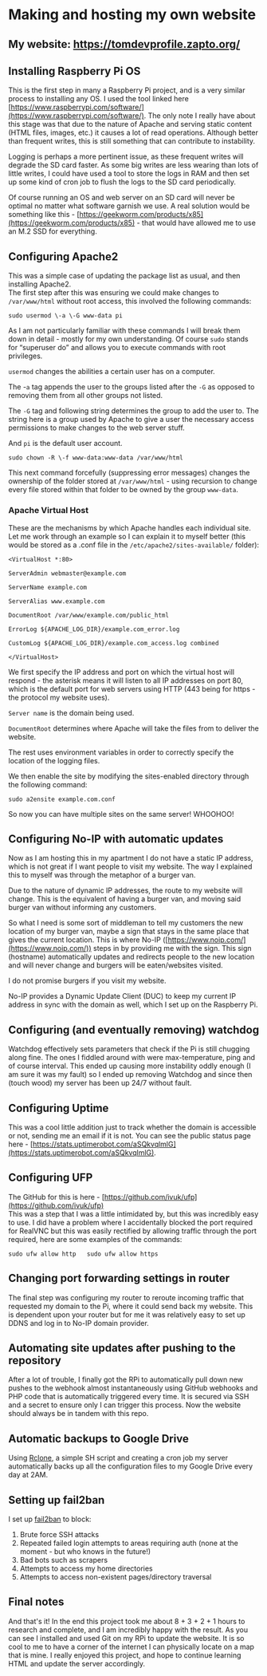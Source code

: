 # Making and hosting my own website



## My website: https://tomdevprofile.zapto.org/



## Installing Raspberry Pi OS

This is the first step in many a Raspberry Pi project, and is a very similar process to installing any OS. I used the tool linked here [https://www.raspberrypi.com/software/](https://www.raspberrypi.com/software/). The only note I really have about this stage was that due to the nature of Apache and serving static content (HTML files, images, etc.) it causes a lot of read operations. Although better than frequent writes, this is still something that can contribute to instability. 

Logging is perhaps a more pertinent issue, as these frequent writes will degrade the SD card faster. As some big writes are less wearing than lots of little writes, I could have used a tool to store the logs in RAM and then set up some kind of cron job to flush the logs to the SD card periodically.

Of course running an OS and web server on an SD card will never be optimal no matter what software garnish we use. A real solution would be something like this \- [https://geekworm.com/products/x85](https://geekworm.com/products/x85) \- that would have allowed me to use an M.2 SSD for everything. 

## Configuring Apache2

This was a simple case of updating the package list as usual, and then installing Apache2.  
The first step after this was ensuring we could make changes to `/var/www/html` without root access, this involved the following commands: 

`sudo usermod \-a \-G www-data pi`

As I am not particularly familiar with these commands I will break them down in detail \- mostly for my own understanding. Of course `sudo` stands for “superuser do” and allows you to execute commands with root privileges. 

`usermod` changes the abilities a certain user has on a computer. 

The -`a` tag appends the user to the groups listed after the `-G` as opposed to removing them from all other groups not listed. 

The `-G` tag and following string determines the group to add the user to. The string here is a group used by Apache to give a user the necessary access permissions to make changes to the web server stuff. 

And `pi` is the default user account.

`sudo chown -R \-f www-data:www-data /var/www/html`  

This next command forcefully (suppressing error messages) changes the ownership of the folder stored at `/var/www/html` \- using recursion to change every file stored within that folder to be owned by the group `www-data`. 

### Apache Virtual Host

These are the mechanisms by which Apache handles each individual site. Let me work through an example so I can explain it to myself better (this would be stored as a .conf file in the `/etc/apache2/sites-available/` folder): 

`<VirtualHost *:80>`

  `ServerAdmin webmaster@example.com`

  `ServerName example.com`

  `ServerAlias www.example.com`

  `DocumentRoot /var/www/example.com/public_html`

  `ErrorLog ${APACHE_LOG_DIR}/example.com_error.log`

  `CustomLog ${APACHE_LOG_DIR}/example.com_access.log combined`

`</VirtualHost>`

We first specify the IP address and port on which the virtual host will respond \- the asterisk means it will listen to all IP addresses on port 80, which is the default port for web servers using HTTP (443 being for https \- the protocol my website uses). 

`Server name` is the domain being used.

`DocumentRoot` determines where Apache will take the files from to deliver the website.

The rest uses environment variables in order to correctly specify the location of the logging files. 

We then enable the site by modifying the sites-enabled directory through the following command: 

`sudo a2ensite example.com.conf`

So now you can have multiple sites on the same server\! WHOOHOO\!

## Configuring No-IP with automatic updates

Now as I am hosting this in my apartment I do not have a static IP address, which is not great if I want people to visit my website. The way I explained this to myself was through the metaphor of a burger van. 

Due to the nature of dynamic IP addresses, the route to my website will change. This is the equivalent of having a burger van, and moving said burger van without informing any customers. 

So what I need is some sort of middleman to tell my customers the new location of my burger van, maybe a sign that stays in the same place that gives the current location. This is where No-IP ([https://www.noip.com/](https://www.noip.com/)) steps in by providing me with the sign. This sign (hostname) automatically updates and redirects people to the new location and will never change and burgers will be eaten/websites visited.  

I do not promise burgers if you visit my website. 

No-IP provides a Dynamic Update Client (DUC) to keep my current IP address in sync with the domain as well, which I set up on the Raspberry Pi. 

## Configuring (and eventually removing) watchdog

Watchdog effectively sets parameters that check if the Pi is still chugging along fine. The ones I fiddled around with were max-temperature, ping and of course interval. This ended up causing more instability oddly enough (I am sure it was my fault) so I ended up removing Watchdog and since then (touch wood) my server has been up 24/7 without fault. 

## Configuring Uptime

This was a cool little addition just to track whether the domain is accessible or not, sending me an email if it is not. You can see the public status page here \- [https://stats.uptimerobot.com/aSQkvqlmlG](https://stats.uptimerobot.com/aSQkvqlmlG). 

## Configuring UFP

The GitHub for this is here \- [https://github.com/ivuk/ufp](https://github.com/ivuk/ufp)  
This was a step that I was a little intimidated by, but this was incredibly easy to use. I did have a problem where I accidentally blocked the port required for RealVNC but this was easily rectified by allowing traffic through the port required, here are some examples of the commands: 

`sudo ufw allow http  
sudo ufw allow https`

## Changing port forwarding settings in router

The final step was configuring my router to reroute incoming traffic that requested my domain to the Pi, where it could send back my website. This is dependent upon your router but for me it was relatively easy to set up DDNS and log in to No-IP domain provider. 

## Automating site updates after pushing to the repository

After a lot of trouble, I finally got the RPi to automatically pull down new pushes to the webhook almost instantaneously using GitHub webhooks and PHP code that is automatically triggered every time. It is secured via SSH and a secret to ensure only I can trigger this process. Now the website should always be in 
tandem with this repo. 

## Automatic backups to Google Drive 

Using [Rclone](https://rclone.org/), a simple SH script and creating a cron job my server automatically backs up all the configuration files to my Google Drive every day at 2AM.

## Setting up fail2ban 

I set up [fail2ban](https://github.com/fail2ban/fail2ban) to block: 
1. Brute force SSH attacks
2. Repeated failed login attempts to areas requiring auth (none at the moment - but who knows in the future!)
3. Bad bots such as scrapers 
4. Attempts to access my home directories 
5. Attempts to access non-existent pages/directory traversal 

## Final notes

And that's it\! In the end this project took me about 8 + 3 + 2 + 1 hours to research and complete, and I am incredibly happy with the result. As you can see I installed and used Git on my RPi to update the website. It is so cool to me to have a corner of the internet I can physically locate on a map that is mine. I really enjoyed this project, and hope to continue learning HTML and update the server accordingly. 